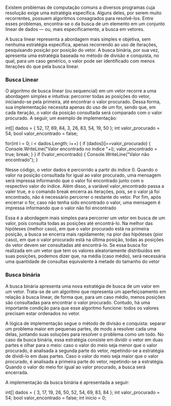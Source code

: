 Existem problemas de computação comuns a diversos programas cuja resolução exige uma estratégia específica. Alguns deles, por serem muito recorrentes, possuem algoritmos consagrados para resolvê-los. Entre esses problemas, encontra-se o da busca de um elemento em um conjunto linear de dados — ou, mais especificamente, a busca em vetores.

A busca linear representa a abordagem mais simples e objetiva, sem nenhuma estratégia específica, apenas recorrendo ao uso de iterações, pesquisando posição por posição do vetor. A busca binária, por sua vez, apresenta uma estratégia baseada no método de divisão e conquista, no qual, para um caso genérico, o valor pode ser identificado com menos iterações do que pela busca linear.

### Busca Linear
O algoritmo de busca linear (ou sequencial) em um vetor recorre a uma abordagem simples e intuitiva: percorrer todas as posições do vetor, iniciando-se pela primeira, até encontrar o valor procurado. Dessa forma, sua implementação necessita apenas do uso de um for, sendo que, em cada iteração, o valor da posição consultada será comparado com o valor procurado. A seguir, um exemplo de implementação:

int[] dados = { 52, 17, 69, 84, 3, 26, 83, 54, 19, 50 }; 
int valor_procurado = 54; 
bool valor_encontrado = false;

for(int i = 0; i < dados.Length; i++) 
 { if (dados[i]==valor_procurado) { Console.WriteLine("Valor encontrado no índice "+i); valor_encontrado = true; break; } } 
  if (!valor_encontrado) { Console.WriteLine("Valor não encontrado"); }


Nesse código, o vetor dados é percorrido a partir do índice 0. Quando o valor na posição consultada for igual ao valor procurado, uma mensagem será impressa informando que o valor foi encontrado junto com o respectivo valor do índice. Além disso, a variável valor_encontrado passa a valer true, e o comando break encerra as iterações, pois, se o valor já foi encontrado, não é necessário percorrer o restante do vetor. Por fim, após encerrar o for, caso não tenha sido encontrado o valor, uma mensagem é impressa informando que o valor não foi encontrado

Essa é a abordagem mais simples para percorrer um vetor em busca de um valor, pois consulta todas as posições até encontrá-lo. Na melhor das hipóteses (melhor caso), em que o valor procurado está na primeira posição, a busca se encerra mais rapidamente; na pior das hipóteses (pior caso), em que o valor procurado está na última posição, todas as posições do vetor devem ser consultadas até encontrá-lo. Se essa busca for realizada em um vetor que tem os valores aleatoriamente distribuídos em suas posições, podemos dizer que, na média (caso médio), será necessária uma quantidade de consultas equivalente à metade do tamanho do vetor

### Busca binária
A busca binária apresenta uma nova estratégia de busca de um valor em um vetor. Trata-se de um algoritmo que representa um aperfeiçoamento em relação à busca linear, de forma que, para um caso médio, menos posições são consultadas para encontrar o valor procurado. Contudo, há uma importante condição para que esse algoritmo funcione: todos os valores precisam estar ordenados no vetor.

A lógica de implementação segue o método de divisão e conquista: separar um problema maior em pequenas partes, de modo a resolver cada uma delas, juntando suas soluções para resolver o problema como um todo. No caso da busca binária, essa estratégia consiste em dividir o vetor em duas partes e olhar para o meio: caso o valor do meio seja menor que o valor procurado, é analisada a segunda parte do vetor, repetindo-se a estratégia de dividi-lo em duas partes. Caso o valor do meio seja maior que o valor procurado, é analisada a primeira parte do vetor, repetindo-se a estratégia. Quando o valor do meio for igual ao valor procurado, a busca será encerrada.

A implementação da busca binária é apresentada a seguir:

int[] dados = { 3, 17, 19, 26, 50, 52, 54, 69, 83, 84 };
int valor_procurado = 54; bool valor_encontrado = false; int inicio = 0;